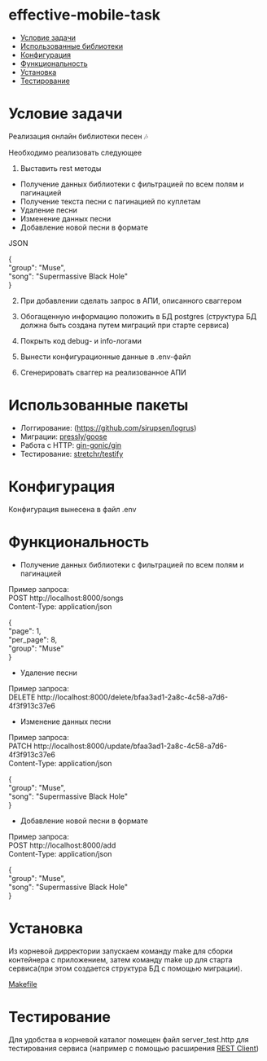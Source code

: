 # effective-mobile-task
- [Условие задачи](#task)
- [Использованные библиотеки](#libs)
- [Конфигурация](#config)
- [Функциональность](#func)
- [Установка](#management)
- [Тестирование](#test)

# Условие задачи <a name="task"/>

Реализация онлайн библиотеки песен 🎶

Необходимо реализовать следующее

1. Выставить rest методы
- Получение данных библиотеки с фильтрацией по всем полям и пагинацией
- Получение текста песни с пагинацией по куплетам
- Удаление песни
- Изменение данных песни
- Добавление новой песни в формате

JSON

{  
 "group": "Muse",  
 "song": "Supermassive Black Hole"  
 }


2. При добавлении сделать запрос в АПИ, описанного сваггером

3. Обогащенную информацию положить в БД postgres (структура БД должна быть создана путем миграций при старте сервиса)
4. Покрыть код debug- и info-логами
5. Вынести конфигурационные данные в .env-файл
6. Сгенерировать сваггер на реализованное АПИ


# Использованные пакеты <a name="libs"/>

- Логгирование: (https://github.com/sirupsen/logrus)
- Миграции: [pressly/goose](https://github.com/pressly/goose)
- Работа с HTTP: [gin-gonic/gin](https://github.com/gin-gonic/gin)
- Тестирование: [stretchr/testify](https://github.com/stretchr/testify)

# Конфигурация <a name="config"/>

Конфигурация вынесена в файл .env

# Функциональность <a name="func">

- Получение данных библиотеки с фильтрацией по всем полям и пагинацией

Пример запроса:  
POST http://localhost:8000/songs  
Content-Type: application/json

{  
    "page": 1,  
    "per_page": 8,  
    "group": "Muse"  
}

- Удаление песни

Пример запроса:  
DELETE http://localhost:8000/delete/bfaa3ad1-2a8c-4c58-a7d6-4f3f913c37e6

- Изменение данных песни

Пример запроса:  
PATCH http://localhost:8000/update/bfaa3ad1-2a8c-4c58-a7d6-4f3f913c37e6  
Content-Type: application/json

{  
"group": "Muse",  
"song": "Supermassive Black Hole"  
}

- Добавление новой песни в формате

Пример запроса:  
POST http://localhost:8000/add  
Content-Type: application/json  

  
{  
"group": "Muse",  
"song": "Supermassive Black Hole"  
}

# Установка <a name="management"/>

Из корневой дирректории запускаем команду make для сборки контейнера с приложением,
затем команду make up для старта сервиса(при этом создается структура БД с помощью миграции).

[Makefile](Makefile) 
  
# Тестирование <a name="test"/>

Для удобства в корневой каталог помещен файл server_test.http для тестирования сервиса (например с помощью расширения [REST Client](https://marketplace.visualstudio.com/items?itemName=humao.rest-client))
